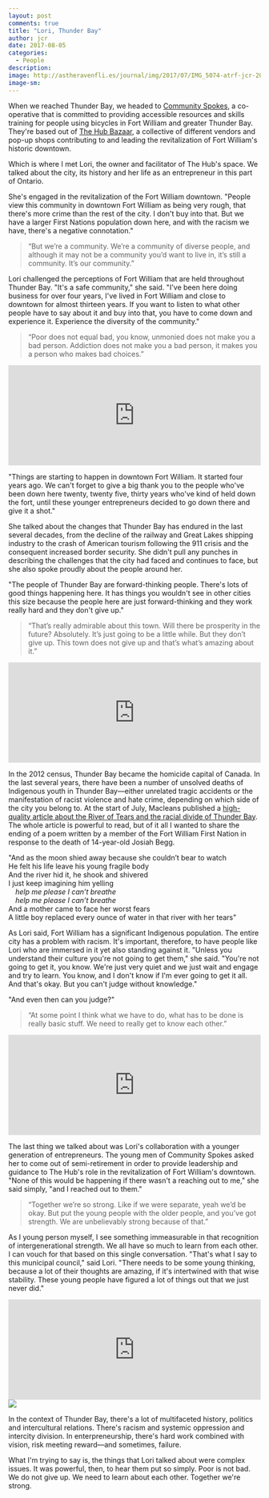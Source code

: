 ```yaml
---
layout: post
comments: true
title: "Lori, Thunder Bay"
author: jcr
date: 2017-08-05
categories:
  - People
description:
image: http://astheravenfli.es/journal/img/2017/07/IMG_5074-atrf-jcr-2000-web.jpg
image-sm:
--- 
```


When we reached Thunder Bay, we headed to <a href="http://www.communityspokes.com" target="blank">Community Spokes</a>, a co-operative that is committed to providing accessible resources and skills training for people using bicycles in Fort William and greater Thunder Bay. They're based out of <a href="https://www.facebook.com/hubfw/?ref=br_rs" target="blank">The Hub Bazaar</a>, a collective of different vendors and pop-up shops contributing to and leading the revitalization of Fort William's historic downtown.

Which is where I met Lori, the owner and facilitator of The Hub's space. We talked about the city, its history and her life as an entrepreneur in this part of Ontario. 

She's engaged in the revitalization of the Fort William downtown. "People view this community in downtown Fort William as being very rough, that there's more crime than the rest of the city. I don't buy into that. But we have a larger First Nations population down here, and with the racism we have, there's a negative connotation."

<blockquote>&ldquo;But we&rsquo;re a community. We&rsquo;re a community of diverse people, and although it may not be a community you&rsquo;d want to live in, it&rsquo;s still a community. It&rsquo;s our community.&rdquo;</blockquote>

Lori challenged the perceptions of Fort William that are held throughout Thunder Bay. "It's a safe community," she said. "I've been here doing business for over four years, I've lived in Fort William and close to downtown for almost thirteen years. If you want to listen to what other people have to say about it and buy into that, you have to come down and experience it. Experience the diversity of the community."

<blockquote>&ldquo;Poor does not equal bad, you know, unmonied does not make you a bad person. Addiction does not make you a bad person, it makes you a person who makes bad choices.&rdquo;</blockquote>

<iframe width="100%" height="200" scrolling="no" frameborder="no" src="https://w.soundcloud.com/player/?url=https%3A//api.soundcloud.com/tracks/336643167&amp;auto_play=false&amp;hide_related=false&amp;show_comments=true&amp;show_user=true&amp;show_reposts=false&amp;visual=true"></iframe>

"Things are starting to happen in downtown Fort William. It started four years ago. We can't forget to give a big thank you to the people who've been down here twenty, twenty five, thirty years who've kind of held down the fort, until these younger entrepreneurs decided to go down there and give it a shot."

She talked about the changes that Thunder Bay has endured in the last several decades, from the decline of the railway and Great Lakes shipping industry to the crash of American tourism following the 911 crisis and the consequent increased border security. She didn't pull any punches in describing the challenges that the city had faced and continues to face, but she also spoke proudly about the people around her.

"The people of Thunder Bay are forward-thinking people. There's lots of good things happening here. It has things you wouldn't see in other cities this size because the people here are just forward-thinking and they work really hard and they don't give up."

<blockquote>&ldquo;That&rsquo;s really admirable about this town. Will there be prosperity in the future? Absolutely. It&rsquo;s just going to be a little while. But they don&rsquo;t give up. This town does not give up and that&rsquo;s what&rsquo;s amazing about it.&rdquo;</blockquote>

<iframe width="100%" height="200" scrolling="no" frameborder="no" src="https://w.soundcloud.com/player/?url=https%3A//api.soundcloud.com/tracks/336643170&amp;auto_play=false&amp;hide_related=false&amp;show_comments=true&amp;show_user=true&amp;show_reposts=false&amp;visual=true"></iframe>

In the 2012 census, Thunder Bay became the homicide capital of Canada. In the last several years, there have been a number of unsolved deaths of Indigenous youth in Thunder Bay—either unrelated tragic accidents or the manifestation of racist violence and hate crime, depending on which side of the city you belong to. At the start of July, Macleans published a <a href="http://www.macleans.ca/river-of-tears/" target="blank">high-quality article about the River of Tears and the racial divide of Thunder Bay</a>. The whole article is powerful to read, but of it all I wanted to share the ending of a poem written by a member of the Fort William First Nation in response to the death of 14-year-old Josiah Begg.

"And as the moon shied away because she couldn’t bear to watch<br>
He felt his life leave his young fragile body<br>
And the river hid it, he shook and shivered<br>
I just keep imagining him yelling<br>
 <i>help me please I can’t breathe<br>
 help me please I can’t breathe<br></i>
And a mother came to face her worst fears<br>
A little boy replaced every ounce of water in that river with her tears"

As Lori said, Fort William has a significant Indigenous population. The entire city has a problem with racism. It's important, therefore, to have people like Lori who are immersed in it yet also standing against it. "Unless you understand their culture you're not going to get them," she said. "You're not going to get it, you know. We're just very quiet and we just wait and engage and try to learn. You know, and I don't know if I'm ever going to get it all. And that's okay. But you can't judge without knowledge."

"And even then can you judge?"

<blockquote>&ldquo;At some point I think what we have to do, what has to be done is really basic stuff. We need to really get to know each other.&rdquo;</blockquote>

<iframe width="100%" height="200" scrolling="no" frameborder="no" src="https://w.soundcloud.com/player/?url=https%3A//api.soundcloud.com/tracks/336643174&amp;auto_play=false&amp;hide_related=false&amp;show_comments=true&amp;show_user=true&amp;show_reposts=false&amp;visual=true"></iframe>

The last thing we talked about was Lori's collaboration with a younger generation of entrepreneurs. The young men of Community Spokes asked her to come out of semi-retirement in order to provide leadership and guidance to The Hub's role in the revitalization of Fort William's downtown. "None of this would be happening if there wasn't a reaching out to me," she said simply, "and I reached out to them."

<blockquote>&ldquo;Together we&rsquo;re so strong. Like if we were separate, yeah we&rsquo;d be okay. But put the young people with the older people, and you&rsquo;ve got strength. We are unbelievably strong because of that.&rdquo;</blockquote>

As I young person myself, I see something immeasurable in that recognition of intergenerational strength. We all have so much to learn from each other. I can vouch for that based on this single conversation. "That's what I say to this municipal council," said Lori. "There needs to be some young thinking, because a lot of their thoughts are amazing, if it's intertwined with that wise stability. These young people have figured a lot of things out that we just never did."

<iframe width="100%" height="200" scrolling="no" frameborder="no" src="https://w.soundcloud.com/player/?url=https%3A//api.soundcloud.com/tracks/336643176&amp;auto_play=false&amp;hide_related=false&amp;show_comments=true&amp;show_user=true&amp;show_reposts=false&amp;visual=true"></iframe>

<img src="http://astheravenfli.es/journal/img/2017/07/IMG_5077-atrf-jcr-2000-web.jpg">

In the context of Thunder Bay, there's a lot of multifaceted history, politics and intercultural relations. There's racism and systemic oppression and intercity division. In enterpreneurship, there's hard work combined with vision, risk meeting reward—and sometimes, failure.

What I'm trying to say is, the things that Lori talked about were complex issues. It was powerful, then, to hear them put so simply. Poor is not bad. We do not give up. We need to learn about each other. Together we're strong.